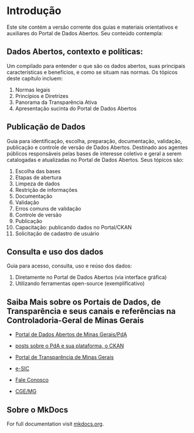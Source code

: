 # Introdução

Este site contém a versão corrente dos guias e materiais orientativos e auxiliares do Portal de Dados Abertos. Seu conteúdo contempla:

## Dados Abertos, contexto e políticas:

Um compilado para entender o que são os dados abertos, suas principais características e benefícios, e como se situam nas normas. Os tópicos deste capítulo incluem: 

1. Normas legais
1. Princípios e Diretrizes
1. Panorama da Transparência Ativa
1. Apresentação sucinta do Portal de Dados Abertos

## Publicação de Dados

Guia para identificação, escolha, preparação, documentação, validação, publicação e controle de versão de Dados Abertos. Destinado aos agentes públicos responsáveis pelas bases de interesse coletivo e geral a serem catalogadas e atualizadas no Portal de Dados Abertos. Seus tópicos são:

1. Escolha das bases
1. Etapas de abertura
1. Limpeza de dados
1. Restrição de informações
1. Documentação
1. Validação
1. Erros comuns de validação
1. Controle de versão
1. Publicação
1. Capacitação: publicando dados no Portal/CKAN
1. Solicitação de cadastro de usuário 

## Consulta e uso dos dados 

Guia para acesso, consulta, uso e reúso dos dados:

1. Diretamente no Portal de Dados Abertos (via interface gráfica)
1. Utilizando ferramentas open-source (exemplificativo)

## Saiba Mais sobre os Portais de Dados, de Transparência e seus canais e referências na Controladoria-Geral de Minas Gerais

- [Portal de Dados Abertos de Minas Gerais/PdA](https://dados.mg.gov.br/about)

- [posts sobre o PdA e sua plataforma, o CKAN](https://transparencia-mg.github.io/handbook/0.1/posts/20221213_tags/#ckan)

- [Portal de Transparência de Minas Gerais](https://www.transparencia.mg.gov.br/)

- [e-SIC](https://acessoainformacao.mg.gov.br/sistema/site/index.aspx) 

- [Fale Conosco](https://www.transparencia.mg.gov.br/faleconosco) 

- [CGE/MG](https://www.cge.mg.gov.br/)

## Sobre o MkDocs

For full documentation visit [mkdocs.org](https://www.mkdocs.org).

